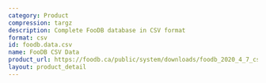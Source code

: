 ```yaml
---
category: Product
compression: targz
description: Complete FooDB database in CSV format
format: csv
id: foodb.data.csv
name: FooDB CSV Data
product_url: https://foodb.ca/public/system/downloads/foodb_2020_4_7_csv.tar.gz
layout: product_detail
---
```

